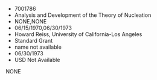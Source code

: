 * 7001786
* Analysis and Development of the Theory of Nucleation
* NONE,NONE
* 06/15/1970,06/30/1973
* Howard Reiss, University of California-Los Angeles
* Standard Grant
*   name not available
* 06/30/1973
* USD Not Available

NONE